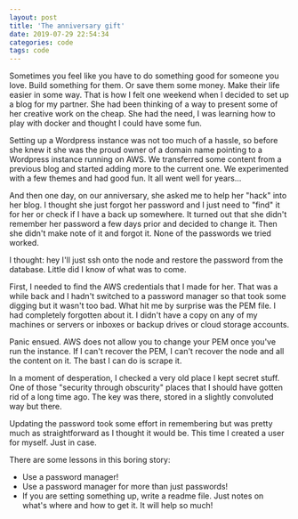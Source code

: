 ```yaml
---
layout: post
title: 'The anniversary gift'
date: 2019-07-29 22:54:34
categories: code
tags: code
---
```


Sometimes you feel like you have to do something good for someone you love. Build something for them. Or save them some money. Make their life easier in some way. That is how I felt one weekend when I decided to set up a blog for my partner. She had been thinking of a way to present some of her creative work on the cheap. She had the need, I was learning how to play with docker and thought I could have some fun.

Setting up a Wordpress instance was not too much of a hassle, so before she knew it she was the proud owner of a domain name pointing to a Wordpress instance running on AWS. We transferred some content from a previous blog and started adding more to the current one. We experimented with a few themes and had good fun. It all went well for years...

And then one day, on our anniversary, she asked me to help her "hack" into her blog. I thought she just forgot her password and I just need to "find" it for her or check if I have a back up somewhere. It turned out that she didn't remember her password a few days prior and decided to change it. Then she didn't make note of it and forgot it. None of the passwords we tried worked.

I thought: hey I'll just ssh onto the node and restore the password from the database. Little did I know of what was to come.

First, I needed to find the AWS credentials that I made for her. That was a while back and I hadn't switched to a password manager so that took some digging but it wasn't too bad. What hit me by surprise was the PEM file. I had completely forgotten about it. I didn't have a copy on any of my machines or servers or inboxes or backup drives or cloud storage accounts.

Panic ensued. AWS does not allow you to change your PEM once you've run the instance. If I can't recover the PEM, I can't recover the node and all the content on it. The bast I can do is scrape it.

In a moment of desperation, I checked a very old place I kept secret stuff. One of those "security through obscurity" places that I should have gotten rid of a long time ago. The key was there, stored in a slightly convoluted way but there.

Updating the password took some effort in remembering but was pretty much as straightforward as I thought it would be. This time I created a user for myself. Just in case.

There are some lessons in this boring story:
<ul>
<li>Use a password manager!</li>
<li>Use a password manager for more than just passwords!</li>
<li>If you are setting something up, write a readme file. Just notes on what's where and how to get it. It will help so much!</li>
 </ul>
